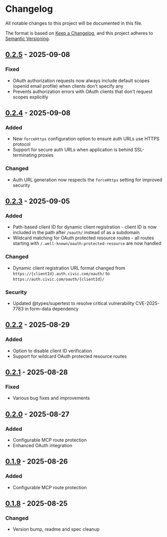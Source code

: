 # Changelog

All notable changes to this project will be documented in this file.

The format is based on [Keep a Changelog](https://keepachangelog.com/en/1.0.0/),
and this project adheres to [Semantic Versioning](https://semver.org/spec/v2.0.0.html).

## [0.2.5] - 2025-09-08

### Fixed
- OAuth authorization requests now always include default scopes (openid email profile) when clients don't specify any
- Prevents authorization errors with OAuth clients that don't request scopes explicitly

## [0.2.4] - 2025-09-08

### Added
- New `forceHttps` configuration option to ensure auth URLs use HTTPS protocol
- Support for secure auth URLs when application is behind SSL-terminating proxies

### Changed
- Auth URL generation now respects the `forceHttps` setting for improved security

## [0.2.3] - 2025-09-05

### Added
- Path-based client ID for dynamic client registration - client ID is now included in the path after `/oauth/` instead of as a subdomain
- Wildcard matching for OAuth protected resource routes - all routes starting with `/.well-known/oauth-protected-resource` are now handled

### Changed
- Dynamic client registration URL format changed from `https://{clientId}.auth.civic.com/oauth/` to `https://auth.civic.com/oauth/{clientId}/`

### Security
- Updated @types/supertest to resolve critical vulnerability CVE-2025-7783 in form-data dependency

## [0.2.2] - 2025-08-29

### Added
- Option to disable client ID verification
- Support for wildcard OAuth protected resource routes

## [0.2.1] - 2025-08-28

### Fixed
- Various bug fixes and improvements

## [0.2.0] - 2025-08-27

### Added
- Configurable MCP route protection
- Enhanced OAuth integration

## [0.1.9] - 2025-08-26

### Added
- Configurable MCP route protection

## [0.1.8] - 2025-08-25

### Changed
- Version bump, readme and spec cleanup

[0.2.5]: https://github.com/civicteam/auth-mcp/compare/v0.2.4...v0.2.5
[0.2.4]: https://github.com/civicteam/auth-mcp/compare/v0.2.3...v0.2.4
[0.2.3]: https://github.com/civicteam/auth-mcp/compare/v0.2.2...v0.2.3
[0.2.2]: https://github.com/civicteam/auth-mcp/compare/v0.2.1...v0.2.2
[0.2.1]: https://github.com/civicteam/auth-mcp/compare/v0.2.0...v0.2.1
[0.2.0]: https://github.com/civicteam/auth-mcp/compare/v0.1.9...v0.2.0
[0.1.9]: https://github.com/civicteam/auth-mcp/compare/v0.1.8...v0.1.9
[0.1.8]: https://github.com/civicteam/auth-mcp/releases/tag/v0.1.8
